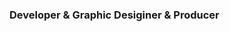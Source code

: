 ### Developer & Graphic Desiginer & Producer

<!--
**Tsuruno/Tsuruno** is a ✨ _special_ ✨ repository because its `README.md` (this file) appears on your GitHub profile.

![Tsuruno's github stats](https://github-readme-stats.vercel.app/api?username=tsuruno&count_private=true&show_icons=true&theme=radical)
![Top Langs](https://github-readme-stats.vercel.app/api/top-langs/?username=tsuruno&theme=radical)
